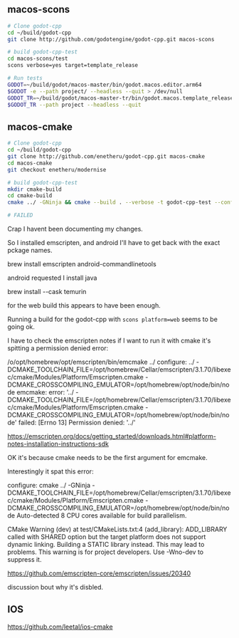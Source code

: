 
## macos-scons

```bash
# Clone godot-cpp
cd ~/build/godot-cpp
git clone http://github.com/godotengine/godot-cpp.git macos-scons

# build godot-cpp-test
cd macos-scons/test
scons verbose=yes target=template_release

# Run tests
GODOT=~/build/godot/macos-master/bin/godot.macos.editor.arm64
$GODOT -e --path project/ --headless --quit > /dev/null
GODOT_TR=~/build/godot/macos-master-tr/bin/godot.macos.template_release.arm64
$GODOT_TR --path project --headless --quit
```

## macos-cmake

```bash
# Clone godot-cpp
cd ~/build/godot-cpp
git clone http://github.com/enetheru/godot-cpp.git macos-cmake
cd macos-cmake
git checkout enetheru/modernise

# build godot-cpp-test
mkdir cmake-build
cd cmake-build
cmake ../ -GNinja && cmake --build . --verbose -t godot-cpp-test --config Release

# FAILED
```

Crap I havent been documenting my changes.

So I installed emscripten, and android I'll have to get back with the exact
pckage names.

brew install emscripten android-commandlinetools

android requested I install java

brew install --cask temurin

for the web build this appears to have been enough.

Running a build for the godot-cpp with `scons platform=web` seems to be going
ok.


I have to check the emscripten notes if I want to run it with cmake it's
spitting a permission denied error:

/o/opt/homebrew/opt/emscripten/bin/emcmake ../
configure: ../ -DCMAKE_TOOLCHAIN_FILE=/opt/homebrew/Cellar/emscripten/3.1.70/libexec/cmake/Modules/Platform/Emscripten.cmake -DCMAKE_CROSSCOMPILING_EMULATOR=/opt/homebrew/opt/node/bin/node
emcmake: error: '../ -DCMAKE_TOOLCHAIN_FILE=/opt/homebrew/Cellar/emscripten/3.1.70/libexec/cmake/Modules/Platform/Emscripten.cmake -DCMAKE_CROSSCOMPILING_EMULATOR=/opt/homebrew/opt/node/bin/node' failed: [Errno 13] Permission denied: '../'

https://emscripten.org/docs/getting_started/downloads.html#platform-notes-installation-instructions-sdk

OK it's because cmake needs to be the first argument for emcmake.

Interestingly it spat this error:

configure: cmake ../ -GNinja -DCMAKE_TOOLCHAIN_FILE=/opt/homebrew/Cellar/emscripten/3.1.70/libexec/cmake/Modules/Platform/Emscripten.cmake -DCMAKE_CROSSCOMPILING_EMULATOR=/opt/homebrew/opt/node/bin/node
Auto-detected 8 CPU cores available for build parallelism.

CMake Warning (dev) at test/CMakeLists.txt:4 (add_library):
  ADD_LIBRARY called with SHARED option but the target platform does not
  support dynamic linking.  Building a STATIC library instead.  This may lead
  to problems.
This warning is for project developers.  Use -Wno-dev to suppress it.


https://github.com/emscripten-core/emscripten/issues/20340

discussion bout why it's disbled.


## IOS
https://github.com/leetal/ios-cmake

